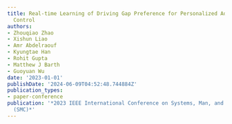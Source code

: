 ```yaml
---
title: Real-time Learning of Driving Gap Preference for Personalized Adaptive Cruise
  Control
authors:
- Zhouqiao Zhao
- Xishun Liao
- Amr Abdelraouf
- Kyungtae Han
- Rohit Gupta
- Matthew J Barth
- Guoyuan Wu
date: '2023-01-01'
publishDate: '2024-06-09T04:52:48.744884Z'
publication_types:
- paper-conference
publication: '*2023 IEEE International Conference on Systems, Man, and Cybernetics
  (SMC)*'
---
```

